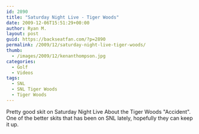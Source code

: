 ```yaml
---
id: 2890
title: "Saturday Night Live - Tiger Woods"
date: 2009-12-06T15:51:29+00:00
author: Ryan M.
layout: post
guid: https://backseatfan.com/?p=2890
permalink: /2009/12/saturday-night-live-tiger-woods/
thumb:
  - /images/2009/12/kenanthompson.jpg
categories:
  - Golf
  - Videos
tags:
  - SNL
  - SNL Tiger Woods
  - Tiger Woods
---
```


<div class="entry">
  <p>
  </p>

  <p>
    Pretty good skit on Saturday Night Live About the Tiger Woods "Accident".  One of the better skits that has been on SNL lately, hopefully they can keep it up.
  </p>
</div>
